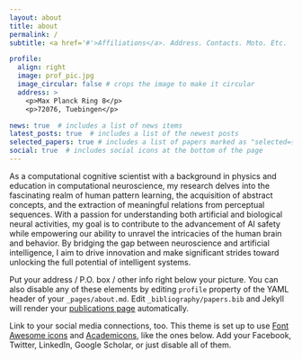 ```yaml
---
layout: about
title: about
permalink: /
subtitle: <a href='#'>Affiliations</a>. Address. Contacts. Moto. Etc.

profile:
  align: right
  image: prof_pic.jpg
  image_circular: false # crops the image to make it circular
  address: >
    <p>Max Planck Ring 8</p>
    <p>72076, Tuebingen</p>

news: true  # includes a list of news items
latest_posts: true  # includes a list of the newest posts
selected_papers: true # includes a list of papers marked as "selected={true}"
social: true  # includes social icons at the bottom of the page
---
```


As a computational cognitive scientist with a background in physics and education in computational neuroscience, my research delves into the fascinating realm of human pattern learning, the acquisition of abstract concepts, and the extraction of meaningful relations from perceptual sequences. With a passion for understanding both artificial and biological neural activities, my goal is to contribute to the advancement of AI safety while empowering our ability to unravel the intricacies of the human brain and behavior. By bridging the gap between neuroscience and artificial intelligence, I aim to drive innovation and make significant strides toward unlocking the full potential of intelligent systems.


Put your address / P.O. box / other info right below your picture. You can also disable any of these elements by editing `profile` property of the YAML header of your `_pages/about.md`. Edit `_bibliography/papers.bib` and Jekyll will render your [publications page](/al-folio/publications/) automatically.

Link to your social media connections, too. This theme is set up to use [Font Awesome icons](http://fortawesome.github.io/Font-Awesome/) and [Academicons](https://jpswalsh.github.io/academicons/), like the ones below. Add your Facebook, Twitter, LinkedIn, Google Scholar, or just disable all of them.

